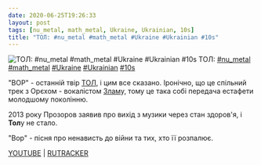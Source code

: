```yaml
---
date: 2020-06-25T19:26:33
layout: post
tags: [nu_metal, math_metal, Ukraine, Ukrainian, 10s]
title: "ТОЛ: #nu_metal #math_metal #Ukraine #Ukrainian #10s"
---
```

![ТОЛ: #nu_metal #math_metal #Ukraine #Ukrainian #10s](/assets/photos/photo_1004@25-06-2020_19-26-33.jpg)
ТОЛ: [#nu_metal](/tags/#nu_metal) [#math_metal](/tags/#math_metal) [#Ukraine](/tags/#Ukraine) [#Ukrainian](/tags/#Ukrainian) [#10s](/tags/#10s)

&quot;ВОР&quot; - останній твір [ТОЛ](https://t.me/vast_space_unexplored/3772), і цим все сказано. Іронічно, що це спільний трек з Орєхом - вокалістом [Злам](https://t.me/vast_space_unexplored/3462)у, тому це така собі передача естафети молодшому поколінню.

2013 року Прозоров заявив про вихід з музики через стан здоров&#39;я, і **Тол**у не стало.

&quot;Вор&quot; - пісня про ненависть до війни та тих, хто її розпалює.

[YOUTUBE](https://www.youtube.com/watch?v=NURBto-eosM) | [RUTRACKER](https://rutracker.org/forum/viewtopic.php?t=420771)